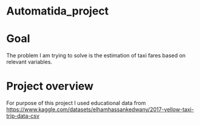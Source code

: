 # Automatida_project

# Goal
The problem I am trying to solve is the estimation of taxi fares based on relevant variables.

# Project overview
For purpose of this project I used educational data from https://www.kaggle.com/datasets/elhamhassankedwany/2017-yellow-taxi-trip-data-csv
